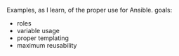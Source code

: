 Examples, as I learn, of the proper use for Ansible.
goals:
- roles
- variable usage
- proper templating
- maximum reusability
